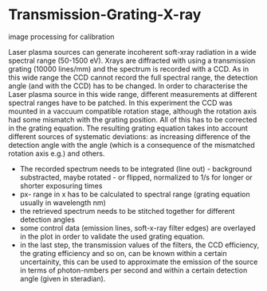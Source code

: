 # Transmission-Grating-X-ray
image processing for calibration

Laser plasma sources can generate incoherent soft-xray radiation in a wide spectral range (50-1500 eV).
Xrays are diffracted with using a transmission grating (10000 lines/mm) and the spectrum is recorded with a CCD. As in this wide range the CCD cannot record the full spectral range, the detection angle (and with the CCD) has to be changed. In order to characterise the Laser plasma source in this wide range, different measurements at different
spectral ranges have to be patched. In this experiment the CCD was mounted in a vaccuum compatible rotation stage, although the rotation axis had some mismatch with the grating position. All of this has to be corrected in the grating equation. The resulting grating equation takes into account different sources of systematic deviations: as increasing difference of the detection angle with the angle (which is a consequence of the mismatched rotation axis e.g.) and others. 

- The recorded spectrum needs to be integrated (line out) - background substracted, maybe rotated - or flipped, normalized to 1/s for longer or shorter exposuring times 
- px- range in x has to be calculated to spectral range (grating equation usually in wavelength nm)
- the retrieved spectrum needs to be stitched together for different detection angles
- some control data (emission lines, soft-x-ray filter edges) are overlayed in the plot in order to validate the used grating equation.
- in the last step, the transmission values of the filters, the CCD efficiency, the grating efficiency and so on, can be known within a certain uncertainity, this can be used to approximate the emission of the source in terms of photon-nmbers per second and within a certain detection angle (given in steradian).

